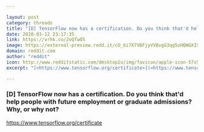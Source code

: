 ```yaml
---

layout: post
category: threads
title: "[D] TensorFlow now has a certification. Do you think that'd help people with future employment or graduate admissions? Why, or why not?"
date: 2020-03-12 23:17:35
link: https://vrhk.co/2vQTwO5
image: https://external-preview.redd.it/cO_bi7X7VBFjyVVBvgG3qg5zHQWGXI9JyEMIDGBJJME.jpg?width=1200&height=628.272251309&auto=webp&crop=1200:628.272251309,smart&s=07dd72c4fd53ee2b2aa1f8d8eb2f50e05ac0e197
domain: reddit.com
author: "reddit"
icon: http://www.redditstatic.com/desktop2x/img/favicon/apple-icon-57x57.png
excerpt: "[<https://www.tensorflow.org/certificate>](<https://www.tensorflow.org/certificate>)"

---
```


### [D] TensorFlow now has a certification. Do you think that'd help people with future employment or graduate admissions? Why, or why not?

[<https://www.tensorflow.org/certificate>](<https://www.tensorflow.org/certificate>)